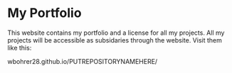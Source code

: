 # My Portfolio

This website contains my portfolio and a license for all my projects. All my projects will be accessible as subsidaries through the website. Visit them like this:

wbohrer28.github.io/PUTREPOSITORYNAMEHERE/
